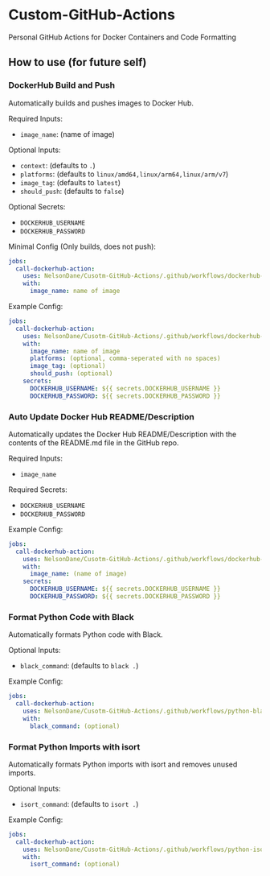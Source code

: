 # Custom-GitHub-Actions
Personal GitHub Actions for Docker Containers and Code Formatting

## How to use (for future self)

### DockerHub Build and Push
Automatically builds and pushes images to Docker Hub.

Required Inputs:
- `image_name`: (name of image)

Optional Inputs:
- `context`: (defaults to `.`)
- `platforms`: (defaults to `linux/amd64,linux/arm64,linux/arm/v7`)
- `image_tag`: (defaults to `latest`)
- `should_push`: (defaults to `false`)

Optional Secrets:
- `DOCKERHUB_USERNAME`
- `DOCKERHUB_PASSWORD`

Minimal Config (Only builds, does not push):
```yaml
jobs:
  call-dockerhub-action:
    uses: NelsonDane/Cusotm-GitHub-Actions/.github/workflows/dockerhub-build-push.yml@main
    with:
      image_name: name of image
```

Example Config:
```yaml
jobs:
  call-dockerhub-action:
    uses: NelsonDane/Cusotm-GitHub-Actions/.github/workflows/dockerhub-build-push.yml@main
    with:
      image_name: name of image
      platforms: (optional, comma-seperated with no spaces)
      image_tag: (optional)
      should_push: (optional)
    secrets:
      DOCKERHUB_USERNAME: ${{ secrets.DOCKERHUB_USERNAME }}
      DOCKERHUB_PASSWORD: ${{ secrets.DOCKERHUB_PASSWORD }}
```

### Auto Update Docker Hub README/Description
Automatically updates the Docker Hub README/Description with the contents of the README.md file in the GitHub repo.

Required Inputs:
- `image_name`

Required Secrets:
- `DOCKERHUB_USERNAME`
- `DOCKERHUB_PASSWORD`

Example Config:
```yaml
jobs:
  call-dockerhub-action:
    uses: NelsonDane/Cusotm-GitHub-Actions/.github/workflows/dockerhub-description.yml@main
    with:
      image_name: (name of image)
    secrets:
      DOCKERHUB_USERNAME: ${{ secrets.DOCKERHUB_USERNAME }}
      DOCKERHUB_PASSWORD: ${{ secrets.DOCKERHUB_PASSWORD }}
```

### Format Python Code with Black
Automatically formats Python code with Black.

Optional Inputs:
- `black_command`: (defaults to `black .`)

Example Config:
```yaml
jobs:
  call-dockerhub-action:
    uses: NelsonDane/Cusotm-GitHub-Actions/.github/workflows/python-black-formatter.yml@main
    with:
      black_command: (optional)
```

### Format Python Imports with isort
Automatically formats Python imports with isort and removes unused imports.

Optional Inputs:
- `isort_command`: (defaults to `isort .`)

Example Config:
```yaml
jobs:
  call-dockerhub-action:
    uses: NelsonDane/Cusotm-GitHub-Actions/.github/workflows/python-isort-formatter.yml@main
    with:
      isort_command: (optional)
```
